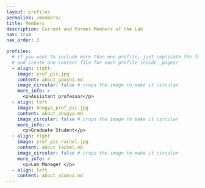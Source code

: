 ```yaml
---
layout: profiles
permalink: /members/
title: Members
description: Current and Former Members of the Lab
nav: true
nav_order: 3

profiles:
  # if you want to include more than one profile, just replicate the following block
  # and create one content file for each profile inside _pages/
  - align: right
    image: prof_pic.jpg
    content: about_gaushi.md
    image_circular: false # crops the image to make it circular
    more_info: >
      <p>Assistant professor</p>
  - align: left
    image: Anugya_prof_pic.jpg
    content: about_anugya.md
    image_circular: false # crops the image to make it circular
    more_info: >
      <p>Graduate Student</p>
  - align: right
    image: prof_pic_rachel.jpg
    content: about_rachel.md
    image_circular: false # crops the image to make it circular
    more_info: >
      <p>Lab Manager </p>
  - align: left
    content: about_alumni.md
---
```

